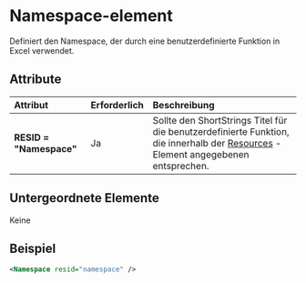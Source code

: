 # <a name="namespace-element"></a>Namespace-element

Definiert den Namespace, der durch eine benutzerdefinierte Funktion in Excel verwendet.

## <a name="attributes"></a>Attribute

|  Attribut  |  Erforderlich  |  Beschreibung  |
|:-----|:-----|:-----|
|  **RESID = "Namespace"**  |  Ja  | Sollte den ShortStrings Titel für die benutzerdefinierte Funktion, die innerhalb der [Resources](resources.md) -Element angegebenen entsprechen. |

## <a name="child-elements"></a>Untergeordnete Elemente

Keine

## <a name="example"></a>Beispiel

```xml
<Namespace resid="namespace" />
```

